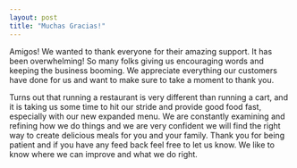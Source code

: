 ```yaml
---
layout: post
title: "Muchas Gracias!"
---
```


Amigos! We wanted to thank everyone for their amazing support. It has been overwhelming! So many folks giving us encouraging words and keeping the business booming. We appreciate everything our customers have done for us and want to make sure to take a moment to thank you.

Turns out that running a restaurant is very different than running a cart, and it is taking us some time to hit our stride and provide good food fast, especially with our new expanded menu. We are constantly examining and refining how we do things and we are very confident we will find the right way to create delicious meals for you and your family. Thank you for being patient and if you have any feed back feel free to let us know. We like to know where we can improve and what we do right.

